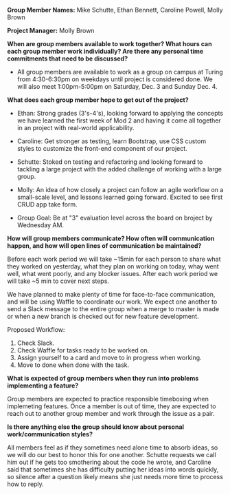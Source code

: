 **Group Member Names:** Mike Schutte, Ethan Bennett, Caroline Powell, Molly Brown

**Project Manager:** Molly Brown

**When are group members available to work together? What hours can each group member work individually? Are there any personal time commitments that need to be discussed?**

- All group members are available to work as a group on campus at Turing from 4:30-6:30pm on weekdays until project is considered done. We will also meet 1:00pm-5:00pm on Saturday, Dec. 3 and Sunday Dec. 4.

**What does each group member hope to get out of the project?**

- Ethan: Strong grades (3's-4's), looking forward to applying the concepts we have learned the first week of Mod 2 and having it come all together in an project with real-world applicability.
- Caroline: Get stronger as testing, learn Bootstrap, use CSS custom styles to customize the front-end component of our project.
- Schutte: Stoked on testing and refactoring and looking forward to tackling a large project with the added challenge of working with a large group. 
- Molly: An idea of how closely a project can follow an agile workflow on a small-scale level, and lessons learned going forward. Excited to see first CRUD app take form.

- Group Goal: Be at "3" evaluation level across the board on broject by Wednesday AM. 

**How will group members communicate? How often will communication happen, and how will open lines of communication be maintained?**

Before each work period we will take ~15min for each person to share what they worked on yesterday, what they plan on working on today, whay went well, what went poorly, and any blocker issues. After each work period we will take ~5 min to cover next steps. 

We have planned to make plenty of time for face-to-face communication, and will be using Waffle to coordinate our work. We expect one another to send a Slack message to the entire group when a merge to master is made or when a new branch is checked out for new feature development.

Proposed Workflow:
  1.  Check Slack.
  2.  Check Waffle for tasks ready to be worked on.
  3.  Assign yourself to a card and move to in progress when working.
  4.  Move to done when done with the task. 

**What is expected of group members when they run into problems implementing a feature?**

Group members are expected to practice responsible timeboxing when implemeting features. Once a member is out of time, they are expected to reach out to another group member and work through the issue as a pair. 

**Is there anything else the group should know about personal work/communication styles?**

All members feel as if they sometimes need alone time to absorb ideas, so we will do our best to honor this for one another. Schutte requests we call him out if he gets too smothering about the code he wrote, and Caroline said that sometimes she has difficulty putting her ideas into words quickly, so silence after a question likely means she just needs more time to process how to reply.

